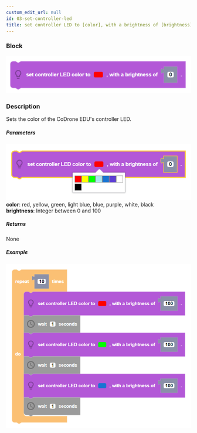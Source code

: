 ```yaml
---
custom_edit_url: null
id: 03-set-controller-led
title: set controller LED to [color], with a brightness of [brightness]
---
```


### Block

![set drone led block image](set_controller_led.PNG)

### Description

Sets the color of the CoDrone EDU's controller LED.

##### Parameters               
![set drone led block param image](set_controller_LED_params.PNG)<br />
**color**: red, yellow, green, light blue, blue, purple, white, black <br />
**brightness**: Integer between 0 and 100 <br /> 

##### Returns

None

##### Example

![set drone led example](set_controller_LED_example.PNG)
